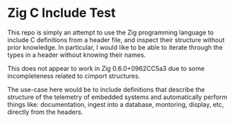 # Zig C Include Test
This repo is simply an attempt to use the Zig programming language to include C definitions
from a header file, and inspect their structure without prior knowledge. In particular,
I would like to be able to iterate through the types in a header without knowing their
names.


This does not appear to work in Zig 0.6.0+0962CC5a3 due to some incompleteness
related to cimport structures.


The use-case here would be to include definitions that describe the structure
of the telemetry of embedded systems and automatically perform things like:
documentation, ingest into a database, montoring, display, etc, directly from
the headers. 
